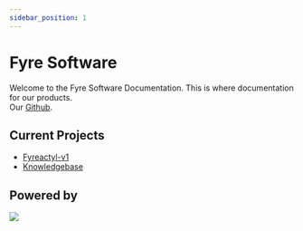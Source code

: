 ```yaml
---
sidebar_position: 1
---
```


# Fyre Software

Welcome to the Fyre Software Documentation. This is where documentation for our products.  
Our [Github](https://github.com/FyreHub).

## Current Projects

- [Fyreactyl-v1](/docs/Fyreactyl/introduction)
- [Knowledgebase](/docs/pterodactyl/knowledgebase/introduction)

## Powered by

<a href='https://discord.gg/cJN7VmVj2t'>
<img src='https://cdn.discordapp.com/attachments/815980681355329585/967771532480901191/ce.png'></img>
</a>
